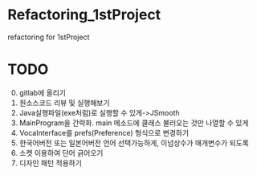 # Refactoring_1stProject
refactoring for 1stProject

# TODO
0. gitlab에 올리기
1. 원소스코드 리뷰 및 실행해보기
2. Java실행파일(exe처럼)로 실행할 수 있게->JSmooth
3. MainProgram을 간략화. main 메소드에 클래스 불러오는 것만 나열할 수 있게
4. VocaInterface를 prefs(Preference) 형식으로 변경하기
5. 한국어버전 또는 일본어버전 언어 선택가능하게, 이넘상수가 매개변수가 되도록
6. 소켓 이용하여 단어 긁어오기
7. 디자인 패턴 적용하기
